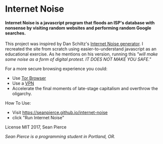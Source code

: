 # Internet Noise

#### Internet Noise is a javascript program that floods an ISP's database with nonsense by visiting random websites and performing random Google searches.

This project was inspired by Dan Schiltz's [Internet Noise generator](https://slifty.github.io/internet_noise/). I recreated the site from scratch using easier-to-understand javascript as an educational exercise. As he mentions on his version, running this _"will make some noise as a form of digital protest. IT DOES NOT MAKE YOU SAFE."_

For a more secure browsing experience you could:
* Use [Tor Browser](https://www.torproject.org/projects/torbrowser.html.en)
* Use a [VPN](https://en.wikipedia.org/wiki/Virtual_private_network)
* Accelerate the final moments of late-stage capitalism and overthrow the oligarchy.

How To Use:
* Visit https://seanpierce.github.io/internet-noise
* click "Run Internet Noise"

License MIT
2017, Sean Pierce  

_Sean Pierce is a programming student in Portland, OR._
